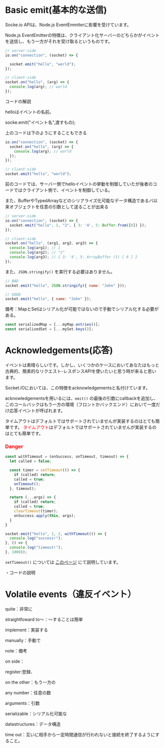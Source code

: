 # Basic emit(基本的な送信)

Socke.io APIは、Node.js EventEmmiterに影響を受けています。


Node.js EventEmitterの特徴は、クライアント化サーバーのどちらかがイベントを送信し、もう一方がそれを受け取るというものです。

```javascript
// server-side
io.on("connection", (socket) => {

  socket.emit("hello", "world");
});

// client-side
socket.on("hello", (arg) => {
  console.log(arg); // world
});
```

コードの解説

helloはイベントの名前。


socke.emit("イベント名",渡すもの);


上のコードは下のようにすることもできる

```javascript
io.on("connection", (socket) => {
  socket.on("hello", (arg) => {
    console.log(arg); // world
  });
});

// client-side
socket.emit("hello", "world");
```

前のコードでは、サーバー側でhelloイベントの挙動を制御していたが後者のコードではクライアント側で、イベントを制御している。

また、BufferやTypedArrayなどのシリアライズ化可能なデータ構造であるバ以来オブジェクトを任意の引数として送ることが出来る


```javascript
// server-side
io.on("connection", (socket) => {
  socket.emit("hello", 1, "2", { 3: '4', 5: Buffer.from([6]) });
});

// client-side
socket.on("hello", (arg1, arg2, arg3) => {
  console.log(arg1); // 1
  console.log(arg2); // "2"
  console.log(arg3); // { 3: '4', 5: ArrayBuffer (1) [ 6 ] }
});
```

また、```JSON.stringify()```
を実行する必要はありません。

```javascript
// BAD
socket.emit("hello", JSON.stringify({ name: "John" }));

// GOOD
socket.emit("hello", { name: "John" });
```

備考：MapとSetはシリアル化が可能ではないので手動でシリアル化する必要がある。


```javascript
const serializedMap = [...myMap.entries()];
const serializedSet = [...mySet.keys()];
```

# Acknowledgements(応答)

イベントは素晴らしいです。しかし、いくつかのケースにおいてあなたはもっと古典的、簡素的なリクエスト-レスポンスAPIを使いたいと思う時が来ると思います。


Socket.IOにおいては、この特徴をacknowledgementsと名付けています。


acknowledgementsを用いるには、```emit()```
の最後の引数にcallbackを追加し、このコールバックはもう一方の環境（フロントかバックエンド）において一度だけ応答イベントが呼ばれます。



タイムアウトはデフォルトではサポートされていませんが実装するのはとても簡単です。
<span style="color: red; ">タイムアウト</span>はデフォルトではサポートされていませんが実装するのはとても簡単です。


<h3 style="color:#ff0000">Danger</h3>

```javascript
const withTimeout = (onSuccess, onTimeout, timeout) => {
  let called = false;

  const timer = setTimeout(() => {
    if (called) return;
    called = true;
    onTimeout();
  }, timeout);

  return (...args) => {
    if (called) return;
    called = true;
    clearTimeout(timer);
    onSuccess.apply(this, args);
  }
}

socket.emit("hello", 1, 2, withTimeout(() => {
  console.log("success!");
}, () => {
  console.log("timeout!");
}, 1000));
```

```setTimeout()```
については
[このページ]()
にて説明しています。

・コードの説明



# Volatile events（違反イベント）

quite：非常に

straightfoward to～：～することは簡単


implement：実装する


manually：手動で


note：備考




on side：


register:登録、


on the other：もう一方の


any number：任意の数


arguments：引数


serializable：シリアル化可能な


datastructures：データ構造


time out：互いに相手から一定時間通信が行われないと接続を終了するようにすること。
